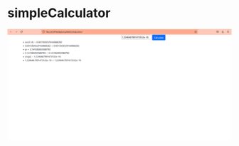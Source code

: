 # simpleCalculator
![Example](https://github.com/rishab-gangwar/simpleCalculator/blob/main/exampleuse.png)
